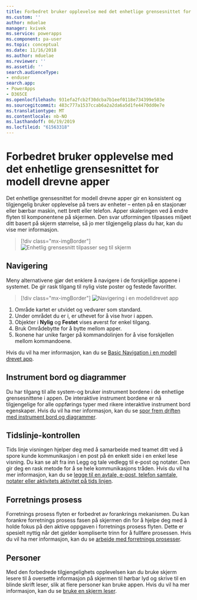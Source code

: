 ```yaml
---
title: Forbedret bruker opplevelse med det enhetlige grensesnittet for modell drevne apper | MicrosoftDocs
ms.custom: ''
author: mduelae
manager: kvivek
ms.service: powerapps
ms.component: pa-user
ms.topic: conceptual
ms.date: 11/16/2018
ms.author: mduelae
ms.reviewer: ''
ms.assetid: ''
search.audienceType:
- enduser
search.app:
- PowerApps
- D365CE
ms.openlocfilehash: 931efa2fcb2f30dcba7b1eef0118e734399e503e
ms.sourcegitcommit: 483c777a1537ccab6a2a2da6a5d1fe4470dd0e7e
ms.translationtype: MT
ms.contentlocale: nb-NO
ms.lasthandoff: 06/19/2019
ms.locfileid: "61563318"
---
```

#  <a name="enhanced-user-experience-with-the-unified-interface-for-model-driven-apps"></a>Forbedret bruker opplevelse med det enhetlige grensesnittet for modell drevne apper 

Det enhetlige grensesnittet for modell drevne apper gir en konsistent og tilgjengelig bruker opplevelse på tvers av enheter – enten på en stasjonær eller bærbar maskin, nett brett eller telefon. Apper skaleringen ved å endre flyten til komponentene på skjermen. Den svar utformingen tilpasses miljøet ditt basert på skjerm størrelse, så jo mer tilgjengelig plass du har, kan du vise mer informasjon.

> [!div class="mx-imgBorder"]
> ![Enhetlig grensesnitt tilpasser seg til skjerm](media/Reflow.png "Enhetlig grensesnitt tilpasser seg til skjerm")

## <a name="navigation"></a>Navigering

Meny alternativene gjør det enklere å navigere i de forskjellige appene i systemet. De gir rask tilgang til nylig viste poster og festede favoritter. 

> [!div class="mx-imgBorder"]
> ![Navigering i en modelldrevet app](media/nav.png "Navigering i en modelldrevet app")

1. Område kartet er utvidet og vedvarer som standard.
2. Under området du er i, er uthevet for å vise hvor i appen.
3. Objekter i **Nylig** og **Festet** vises øverst for enkel tilgang. 
4. Bruk Områdebytte for å bytte mellom apper.
5. Ikonene har unike farger på kommandolinjen for å vise forskjellen mellom kommandoene.

Hvis du vil ha mer informasjon, kan du se [Basic Navigation i en modell drevet app](navigation.md).

## <a name="dashboards-and-charts"></a>Instrument bord og diagrammer
Du har tilgang til alle system-og bruker instrument bordene i de enhetlige grensesnittene i appen. De interaktive instrument bordene er nå tilgjengelige for alle oppførings typer med rikere interaktive instrument bord egenskaper. Hvis du vil ha mer informasjon, kan du se [spor frem driften med instrument bord og diagrammer](track-your-progress-with-dashboard-and-charts.md).

## <a name="timeline-control"></a>Tidslinje-kontrollen 
Tids linje visningen hjelper deg med å samarbeide med teamet ditt ved å spore kunde kommunikasjon i en post på én enkelt side i en enkel lese visning. Du kan se alt fra inn Legg og tale vedlegg til e-post og notater. Den gir deg en rask metode for å se hele kommunikasjons tråden. Hvis du vil ha mer informasjon, kan du se [legge til en avtale, e-post, telefon samtale, notater eller aktivitets aktivitet på tids linjen](add-activities.md).

## <a name="business-process"></a>Forretnings prosess 
Forretnings prosess flyten er forbedret av forankrings mekanismen. Du kan forankre forretnings prosess fasen på skjermen din for å hjelpe deg med å holde fokus på den aktive oppgaven i forretnings prosess flyten. Dette er spesielt nyttig når det gjelder kompliserte trinn for å fullføre prosessen. Hvis du vil ha mer informasjon, kan du se [arbeide med forretnings prosesser](work-with-business-processes.md).

## <a name="accessibility"></a>Personer
Med den forbedrede tilgjengelighets opplevelsen kan du bruke skjerm lesere til å oversette informasjon på skjermen til hørbar lyd og skrive til en blinde skrift leser, slik at flere personer kan bruke appen. Hvis du vil ha mer informasjon, kan du se [bruke en skjerm leser](screen-reader.md).
